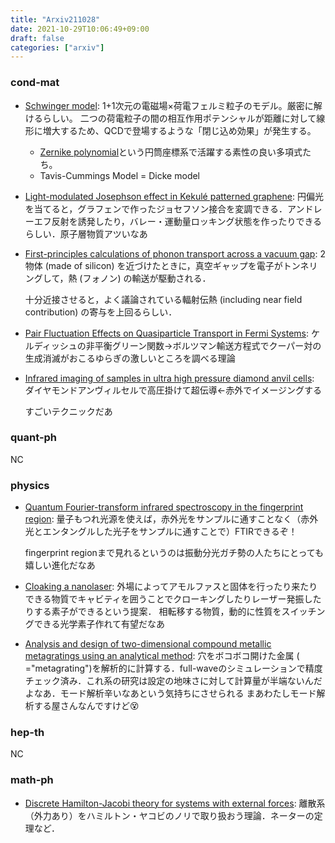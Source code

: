 ```yaml
---
title: "Arxiv211028"
date: 2021-10-29T10:06:49+09:00
draft: false
categories: ["arxiv"]
---
```


### cond-mat
- [Schwinger model](https://en.wikipedia.org/wiki/Schwinger_model):
  1+1次元の電磁場×荷電フェルミ粒子のモデル。厳密に解けるらしい。
  二つの荷電粒子の間の相互作用ポテンシャルが距離に対して線形に増大するため、QCDで登場するような「閉じ込め効果」が発生する。
  - [Zernike polynomial](https://en.wikipedia.org/wiki/Zernike_polynomials)という円筒座標系で活躍する素性の良い多項式たち。
  - Tavis-Cummings Model = Dicke model

- [Light-modulated Josephson effect in Kekulé patterned graphene](https://arxiv.org/abs/2110.14190):
  円偏光を当てると，グラフェンで作ったジョセフソン接合を変調できる．アンドレーエフ反射を誘発したり，バレー・運動量ロッキング状態を作ったりできるらしい．原子層物質アツいなあ


- [First-principles calculations of phonon transport across a vacuum gap](https://arxiv.org/abs/2110.14050):
  2物体 (made of silicon) を近づけたときに，真空ギャップを電子がトンネリングして，熱 (フォノン) の輸送が駆動される．

  十分近接させると，よく議論されている輻射伝熱 (including near field contribution) の寄与を上回るらしい．


- [Pair Fluctuation Effects on Quasiparticle Transport in Fermi Systems](https://arxiv.org/abs/2110.14073):
  ケルディッシュの非平衡グリーン関数→ボルツマン輸送方程式でクーパー対の生成消滅がおこるゆらぎの激しいところを調べる理論


- [Infrared imaging of samples in ultra high pressure diamond anvil cells](https://arxiv.org/abs/2110.14016):
  ダイヤモンドアンヴィルセルで高圧掛けて超伝導←赤外でイメージングする

  すごいテクニックだあ


### quant-ph
NC

### physics
- [Quantum Fourier-transform infrared spectroscopy in the fingerprint region](https://arxiv.org/abs/2110.14247):
  量子もつれ光源を使えば，赤外光をサンプルに通すことなく（赤外光とエンタングルした光子をサンプルに通すことで）FTIRできるぞ！

  fingerprint regionまで見れるというのは振動分光ガチ勢の人たちにとっても嬉しい進化だなあ


- [Cloaking a nanolaser](https://arxiv.org/abs/2110.14077):
  外場によってアモルファスと固体を行ったり来たりできる物質でキャビティを囲うことでクローキングしたりレーザー発振したりする素子ができるという提案．
  相転移する物質，動的に性質をスイッチングできる光学素子作れて有望だなあ


- [Analysis and design of two-dimensional compound metallic metagratings using an analytical method](https://arxiv.org/abs/2110.13912):
  穴をボコボコ開けた金属 ( ="metagrating")を解析的に計算する．full-waveのシミュレーションで精度チェック済み．これ系の研究は設定の地味さに対して計算量が半端ないんだよなあ．モード解析辛いなあという気持ちにさせられる
  まあわたしモード解析する屋さんなんですけど😵


### hep-th
NC


### math-ph
- [Discrete Hamilton-Jacobi theory for systems with external forces](https://arxiv.org/abs/2110.14431):
  離散系（外力あり）をハミルトン・ヤコビのノリで取り扱おう理論．ネーターの定理など．
